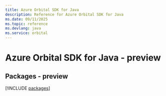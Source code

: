```yaml
---
title: Azure Orbital SDK for Java
description: Reference for Azure Orbital SDK for Java
ms.date: 09/11/2025
ms.topic: reference
ms.devlang: java
ms.service: orbital
---
```

# Azure Orbital SDK for Java - preview
## Packages - preview
[!INCLUDE [packages](orbital-index.md)]